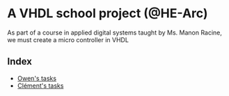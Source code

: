 # A VHDL school project (@HE-Arc)
As part of a course in applied digital systems taught by Ms. Manon Racine, we must create a micro controller in VHDL

## Index
- [Owen's tasks](https://github.com/OwenCalvin/vhdl/blob/main/owen.md)
- [Clément's tasks](https://github.com/OwenCalvin/vhdl/blob/main/clement.md)
